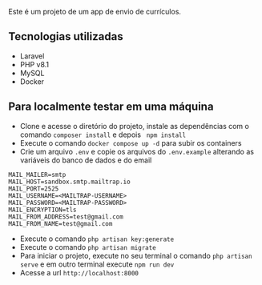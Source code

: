 Este é um projeto de um app de envio de currículos. 

## Tecnologias utilizadas 

- Laravel 
- PHP v8.1 
- MySQL 
- Docker 

## Para localmente testar em uma máquina 

- Clone e acesse o diretório do projeto, instale as dependências com o comando `composer install` e depois ` npm install`
- Execute o comando `docker compose up -d` para subir os containers 
- Crie um arquivo `.env` e copie os arquivos do `.env.example` alterando as variáveis do banco de dados e do email
```
MAIL_MAILER=smtp
MAIL_HOST=sandbox.smtp.mailtrap.io
MAIL_PORT=2525
MAIL_USERNAME=<MAILTRAP-USERNAME>
MAIL_PASSWORD=<MAILTRAP-PASSWORD>
MAIL_ENCRYPTION=tls
MAIL_FROM_ADDRESS=test@gmail.com
MAIL_FROM_NAME=test@gmail.com
```
- Execute o comando `php artisan key:generate` 
- Execute o comando `php artisan migrate` 
- Para iniciar o projeto, execute no seu terminal o comando `php artisan serve` e em outro terminal execute `npm run dev`
- Acesse a url `http://localhost:8000`
